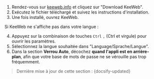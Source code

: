 1. Rendez-vous sur [keeweb.info](https://keeweb.info) et cliquez sur "Download KeeWeb".
2. Exécutez le fichier téléchargé et suivez les instructions d'installation.
3. Une fois installé, ouvrez KeeWeb.

Si KeeWeb ne s'affiche pas dans votre langue :

4. Appuyez sur la combinaison de touches `Ctrl` `,` (Ctrl et virgule) pour ouvrir les paramètres.
5. Sélectionnez la langue souhaitée dans "Language/Sprache/Langue".
6. Dans la section **Verrou Auto**, décochez **quand l'appli est en arrière-plan**, afin que votre base de mots de passe ne se vérouille pas trop fréquemment.

> Dernière mise à jour de cette section : {docsify-updated}
